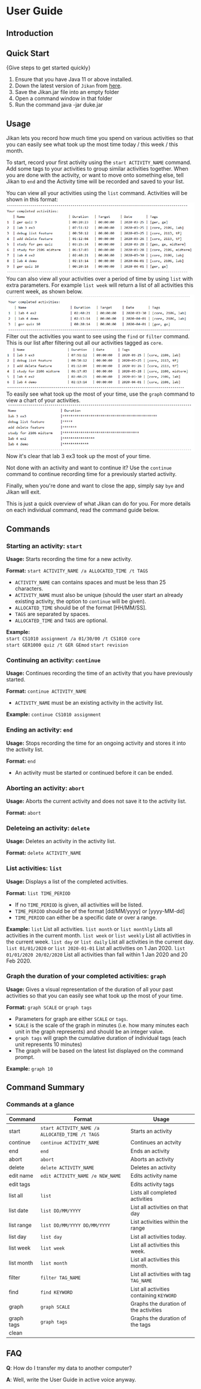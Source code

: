 # User Guide

## Introduction


## Quick Start

{Give steps to get started quickly}

1. Ensure that you have Java 11 or above installed.
2. Down the latest version of `Jikan` from [here](https://github.com/AY1920S2-CS2113-T15-1/tp/releases).
3. Save the Jikan.jar file into an empty folder
4. Open a command window in that folder
5. Run the command java -jar duke.jar

## Usage
Jikan lets you record how much time you spend on various activities so that you can easily see what took up the most time today / this week / this month.

To start, record your first activity using the `start ACTIVITY_NAME` command. Add some tags to your activities to group similar activities together. When you are done with the activity, or want to move onto something else, tell Jikan to `end` and the Activity time will be recorded and saved to your list.

You can view all your activities using the `list` command. Activities will be shown in this format:
![Continue command sequence diagram](./pictures/list.PNG)
You can also view all your activities over a period of time by using `list` with extra parameters. For example `list week` will return a list of all activities this current week, as shown below.
![Continue command sequence diagram](./pictures/list_week.PNG)
Filter out the activities you want to see using the `find` or `filter` command. This is our list after filtering out all our activities tagged as `core`. 
![Continue command sequence diagram](./pictures/list_core.PNG)
To easily see what took up the most of your time, use the `graph` command to view a chart of your activities. 
![Continue command sequence diagram](./pictures/graph_core.PNG)
Now it's clear that lab 3 ex3 took up the most of your time. 

Not done with an activity and want to continue it? Use the `continue` command to continue recording time for a previously started activity.

Finally, when you're done and want to close the app, simply say `bye` and Jikan will exit.

This is just a quick overview of what Jikan can do for you. For more details on each individual command, read the command guide below.

## Commands
### Starting an activity: `start`  
**Usage:** Starts recording the time for a new activity.

**Format:** `start ACTIVITY_NAME /a ALLOCATED_TIME /t TAGS`  
  
* `ACTIVITY_NAME` can contains spaces and must be less than 25 characters.   
* `ACTIVITY_NAME` must also be unique (should the user start an already existing activity, the option to `continue` will be given).
* `ALLOCATED_TIME` should be of the format [HH/MM/SS].
* `TAGS` are separated by spaces.
* `ALLOCATED_TIME` and `TAGS` are optional.
  
**Example:**   
`start CS1010 assignment /a 01/30/00 /t CS1010 core`  
`start GER1000 quiz /t GER GEmod`
`start revision`

### Continuing an activity: `continue`
**Usage:** Continues recording the time of an activity that you have previously started.

**Format:** `continue ACTIVITY_NAME`
* `ACTIVITY_NAME` must be an existing activity in the activity list.

**Example:**
`continue CS1010 assignment`

### Ending an activity: `end`
**Usage:** Stops recording the time for an ongoing activity and stores it into the activity list.

**Format:** `end`  
* An activity must be started or continued before it can be ended.

### Aborting an activity: `abort`
**Usage:** Aborts the current activity and does not save it to the activity list.

**Format:** `abort`

### Deleteing an activity: `delete`
**Usage:** Deletes an activity in the activity list.

**Format:**   `delete ACTIVITY_NAME`

### List activities: `list`
**Usage:** Displays a list of the completed activities.

**Format:** `list TIME_PERIOD`
* If no `TIME_PERIOD` is given, all activities will be listed.
* `TIME_PERIOD` should be of the format [dd/MM/yyyy] or [yyyy-MM-dd]
* `TIME_PERIOD` can either be a specific date or over a range.

**Example:**
`list` List all activities.
`list month` or `list monthly` Lists all activities in the current month.
`list week` or `list weekly` List all activities in the current week.
`list day` or `list daily` List all activities in the current day.
`list 01/01/2020` or `list 2020-01-01` List all activities on 1 Jan 2020.
`list 01/01/2020 20/02/2020` List all activities than fall within 1 Jan 2020 and 20 Feb 2020.

### Graph the duration of your completed activities: `graph`
**Usage:** Gives a visual representation of the duration of all your past activities so that you can easily see what took up the most of your time.

**Format:** `graph SCALE` or `graph tags`

* Parameters for graph are either `SCALE` or `tags`.
* `SCALE` is the scale of the graph in minutes (i.e. how many minutes each unit in the graph represents) and should be an integer value.
* `graph tags` will graph the cumulative duration of individual tags (each unit represents 10 minutes)
* The graph will be based on the latest list displayed on the command prompt.

**Example:**
`graph 10`

## Command Summary

### Commands at a glance
|Command|Format  |Usage|
|---|---|---|
|start  | `start ACTIVITY_NAME /a ALLOCATED_TIME /t TAGS` |Starts an activity
|continue|`continue ACTIVITY_NAME`|Continues an actvity
|end|`end`|Ends an activity
|abort|`abort`| Aborts an activity
|delete|`delete ACTIVITY_NAME` | Deletes an activity
|edit name|`edit ACTIVITY_NAME /e NEW_NAME`|Edits activity name
|edit tags||Edits activity tags 
|list all|`list`|Lists all completed activities
|list date|`list DD/MM/YYYY` |List all activities on that day
|list range|`list DD/MM/YYYY DD/MM/YYYY`|List activities within the range
|list day|`list day` | List all activities today.
|list week|`list week`|List all activities this week.
|list month|`list month`| List all activities this month.
|filter|`filter TAG_NAME`|List all activities with tag `TAG_NAME`
|find|`find KEYWORD`|List all activities containing `KEYWORD`
|graph|`graph SCALE`|Graphs the duration of the activities
|graph tags|`graph tags`|Graphs the duration of the tags
|clean|

## FAQ

**Q**: How do I transfer my data to another computer? 

**A**: Well, write the User Guide in active voice anyway.


